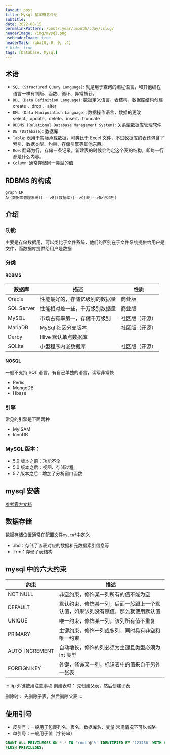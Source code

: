 ```yaml
---
layout: post
title: Mysql 基本概念介绍
subtitle:
date: 2022-08-15
permalinkPattern: /post/:year/:month/:day/:slug/
headerImage: /img/mysql.png
useHeaderImage: true
headerMask: rgba(0, 0, 0, .4)
# hide: true
tags: [Database, Mysql]
---
```


## 术语

- `SQL (Structured Query Language)`: 就是用于查询的编程语言，和其他编程语言一样有判断、函数、循环、异常捕获。
- `DDL (Data Definition Language)`: 数据定义语言、表结构、数据库结构创建  
  create 、drop 、alter
- `DML (Data Manipulation Language)`: 数据操作语言，数据的更改  
  select、update、delete、insert、truncate
- `RDBMS (Relational Database Management System)`: 关系型数据库管理软件
- `DB (Database)`: 数据库
- `Table`: 表用于实际承载数据，可类比于 Excel 文件，不过数据库的表还包含了索引、数据类型、约束、存储引擎等其他东西。
- `Row`: 翻译为行，存储一条记录，新建表的时候会约定这个表的结构，即每一行都是什么内容。
- `Column`: 通常存储同一类型的值

## RDBMS 的构成

```mermaid
graph LR
A((数据库管理系统)) -->B[(数据库)]-->C[表]-->D>行和列]
```

## 介绍

### 功能

主要是存储数据用，可以类比于文件系统，他们的区别在于文件系统提供给用户是文件，而数据库提供给用户是数据

### 分类

#### RDBMS

| 数据库     | 描述                           | 性质           |
| ---------- | ------------------------------ | -------------- |
| Oracle     | 性能最好的，存储亿级别的数据量 | 商业版         |
| SQL Server | 性能相对差一些，千万级别数据量 | 商业版         |
| MySQL      | 市场占有率第一，存储千万级别   | 社区版（开源） |
| MariaDB    | MySql 社区分支版本             | 社区版（开源） |
| Derby      | Hive 默认单点数据库            |
| SQLite     | 小型程序内嵌数据库             | 社区版（开源） |

#### NOSQL

一般不支持 SQL 语言，有自己单独的语言，读写非常快

- Redis
- MongoDB
- Hbase

### 引擎

常见的引擎是下面两种

- MyISAM
- InnoDB

### MySQL 版本：

- 5.0 版本之前：功能不全
- 5.0 版本之后：视图、存储过程
- 5.7 版本之后：增加了分析窗口函数

## mysql 安装

[参考官方文档](https://dev.mysql.com/doc/refman/5.7/en/)

## 数据存储

数据存储位置通常在配置文件`my.cnf`中定义

- .ibd：存储了该表对应的数据和元数据索引信息等
- .frm：存储了表结构

## mysql 中的六大约束

| 约束           | 描述                                                                             |
| -------------- | -------------------------------------------------------------------------------- |
| NOT NULL       | 非空约束，修饰某一列所有的值不能为空                                             |
| DEFAULT        | 默认约束，修饰某一列，后面一般跟上一个默认值，如果该列没有赋值，那么就使用默认值 |
| UNIQUE         | 唯一约束，修饰某一列，该列所有值不重复                                           |
| PRIMARY        | 主键约束，修饰一列或多列，同时具有非空和唯一约束                                 |
| AUTO_INCREMENT | 自动增长，修饰的列必须为主键且类型必须为 int 类型                                |
| FOREIGN KEY    | 外键，修饰某一列，标识表中的值来自于另外一张表                                   |

::: tip 外键使用注意事项
创建表时：
先创建父表，然后创建子表

删除时：
先删除子表，然后删除父表
:::

## 使用引号

- 反引号：一般用于包裹列名、表名、数据库名、变量
  常规情况下可以省略
- 单引号：一般用于值（字符串）

```sql
GRANT ALL PRIVILEGES ON *.* TO 'root'@'%' IDENTIFIED BY '123456' WITH GRANT OPTION;
FLUSH PRIVILEGES;
```
